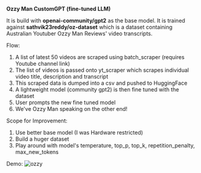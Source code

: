 **Ozzy Man CustomGPT (fine-tuned LLM)**

It is build with **openai-community/gpt2** as the base model.
It is trained against **sathvik23reddy/oz-dataset** which is a dataset containing Australian Youtuber Ozzy Man Reviews' video transcripts.

Flow:
1. A list of latest 50 videos are scraped using batch_scraper (requires Youtube channel link)
2. The list of videos is passed onto yt_scraper which scrapes individual video title, description and transcript
3. This scraped data is dumped into a csv and pushed to HuggingFace
4. A lightweight model (community gpt2) is then fine tuned with the dataset
5. User prompts the new fine tuned model
6. We've Ozzy Man speaking on the other end!

Scope for Improvement:
1. Use better base model (I was Hardware restricted)
2. Build a huger dataset
3. Play around with model's temperature, top_p, top_k, repetition_penalty, max_new_tokens

Demo:
![ozzy](https://github.com/user-attachments/assets/6c706a6d-bf32-4461-ae80-9f03d6648992)
